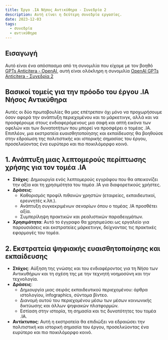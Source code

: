 ```yaml
---
title: Έργο .IA Νήσος Αντικύθηρα - Συνεδρία 2
description: Αυτή είναι η δεύτερη συνεδρία εργασίας.
date: 2023-12-03
tags:
  - συνεδρία
  - αντικύθηρα
---
```


## Εισαγωγή

Αυτό είναι ένα απόσπασμα από τη συνομιλία που είχαμε με τον βοηθό [GPTs Anticitera - OpenAI](https://chat.openai.com/g/g-fnpHOClUW-anticitera), αυτή είναι ολόκληρη η συνομιλία [OpenAI GPTs Anticitera - Συνεδρία 2](https://chat.openai.com/share/ed9c660d-6656-47fb-b06a-667dde8c2a17)

## Βασικοί τομείς για την πρόοδο του έργου .IA Νήσος Αντικύθηρα

Αυτές οι δύο πρωτοβουλίες θα μας επέτρεπαν όχι μόνο να προχωρήσουμε όσον αφορά την ανάπτυξη περιεχομένου και το μάρκετινγκ, αλλά και να προσφέρουμε στους ενδιαφερόμενους μια σαφή και απτή εικόνα των οφελών και των δυνατοτήτων που μπορεί να προσφέρει ο τομέας .IA. Επιπλέον, μια εκστρατεία ευαισθητοποίησης και εκπαίδευσης θα βοηθούσε στην εδραίωση της πολιτιστικής και ιστορικής σημασίας του έργου, προσελκύοντας ένα ευρύτερο και πιο ποικιλόμορφο κοινό.

## 1. Ανάπτυξη μιας λεπτομερούς περίπτωσης χρήσης για τον τομέα .IA

- **Στόχος**: Δημιουργία ενός λεπτομερούς εγγράφου που θα απεικονίζει την αξία και τη χρησιμότητα του τομέα .IA για διαφορετικούς χρήστες.
- **Δράσεις**:
  - Καθορισμός προφίλ πιθανών χρηστών (εταιρείες, εκπαιδευτικοί, ερευνητές κ.λπ.).
  - Ανάπτυξη συγκεκριμένων σεναρίων όπου ο τομέας .IA προσθέτει αξία.
  - Συμπερίληψη πρακτικών και ρεαλιστικών παραδειγμάτων.
- **Χρησιμότητα**: Αυτό το έγγραφο θα χρησιμεύσει ως εργαλείο για παρουσιάσεις και εκστρατείες μάρκετινγκ, δείχνοντας τις πρακτικές εφαρμογές του τομέα.

## 2. Εκστρατεία ψηφιακής ευαισθητοποίησης και εκπαίδευσης

- **Στόχος**: Αύξηση της γνώσης και του ενδιαφέροντος για τη Νήσο των Αντικυθήρων και τη σχέση της με την τεχνητή νοημοσύνη και την τεχνολογία.
- **Δράσεις**:
  - Δημιουργία μιας σειράς εκπαιδευτικού περιεχομένου: άρθρα ιστολογίου, infographics, σύντομα βίντεο.
  - Διανομή αυτού του περιεχομένου μέσω των μέσων κοινωνικής δικτύωσης και άλλων ψηφιακών πλατφορμών.
  - Εστίαση στην ιστορία, τη σημασία και τις δυνατότητες του τομέα .IA.
- **Αντίκτυπος**: Αυτή η εκστρατεία θα επιδιώξει να εδραιώσει την πολιτιστική και ιστορική σημασία του έργου, προσελκύοντας ένα ευρύτερο και πιο ποικιλόμορφο κοινό.
